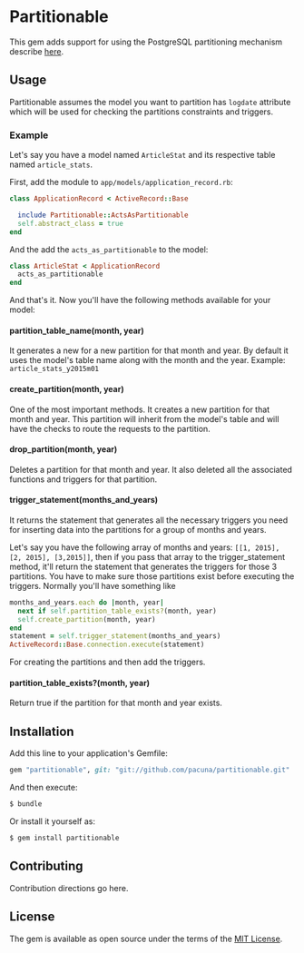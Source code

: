 # Partitionable

This gem adds support for using the PostgreSQL partitioning mechanism
describe [here](https://www.postgresql.org/docs/9.1/static/ddl-partitioning.html).

## Usage

Partitionable assumes the model you want to partition has `logdate` attribute which will be
used for checking the partitions constraints and triggers.

### Example

Let's say you have a model named `ArticleStat` and its respective table named `article_stats`.

First, add the module to `app/models/application_record.rb`:

```ruby
class ApplicationRecord < ActiveRecord::Base

  include Partitionable::ActsAsPartitionable
  self.abstract_class = true
end
```

And the add the `acts_as_partitionable` to the model:

```ruby
class ArticleStat < ApplicationRecord
  acts_as_partitionable
end
```

And that's it. Now you'll have the following methods available for your model:

#### partition_table_name(month, year)

It generates a new for a new partition for that month and year. By default
it uses the model's table name along with the month and the year. Example: `article_stats_y2015m01`

#### create_partition(month, year)

One of the most important methods. It creates a new partition for that month and
year. This partition will inherit from the model's table and will have the
checks to route the requests to the partition.

#### drop_partition(month, year)

Deletes a partition for that month and year. It also deleted all the associated
functions and triggers for that partition.

#### trigger_statement(months_and_years)

It returns the statement that generates all the necessary triggers you need
for inserting data into the partitions for a group of months and years.

Let's say you have the following array of months and years: `[[1, 2015], [2, 2015], [3,2015]]`,
then if you pass that array to the trigger_statement method, it'll return the
statement that generates the triggers for those 3 partitions. You have to make sure
those partitions exist before executing the triggers.
Normally you'll have something like

```ruby
months_and_years.each do |month, year|
  next if self.partition_table_exists?(month, year)
  self.create_partition(month, year)
end
statement = self.trigger_statement(months_and_years)
ActiveRecord::Base.connection.execute(statement)
```
For creating the partitions and then add the triggers.

#### partition_table_exists?(month, year)

Return true if the partition for that month and year exists.

## Installation
Add this line to your application's Gemfile:

```ruby
gem "partitionable", git: "git://github.com/pacuna/partitionable.git"
```

And then execute:
```bash
$ bundle
```

Or install it yourself as:
```bash
$ gem install partitionable
```

## Contributing
Contribution directions go here.

## License
The gem is available as open source under the terms of the [MIT License](http://opensource.org/licenses/MIT).
